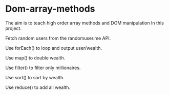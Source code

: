 # Dom-array-methods
The aim is to teach high order array methods and DOM manipulation In this project.

Fetch random users from the randomuser.me API.

Use forEach() to loop and output user/wealth.

Use map() to double wealth.

Use filter() to filter only millionaires.

Use sort() to sort by wealth.

Use reduce() to add all wealth.
